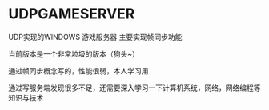# UDPGAMESERVER
UDP实现的WINDOWS 游戏服务器 主要实现帧同步功能

当前版本是一个非常垃圾的版本（狗头~）

通过帧同步概念写的，性能很弱，本人学习用

通过写服务端发现很多不足，还需要深入学习一下计算机系统，网络，网络编程等知识与技术

